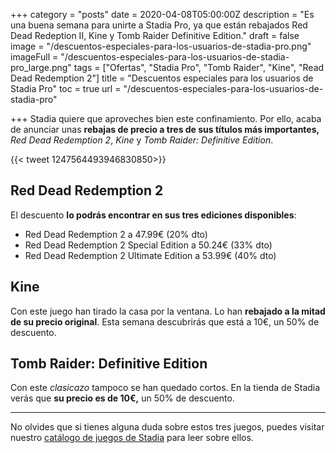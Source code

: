 +++
category = "posts"
date = 2020-04-08T05:00:00Z
description = "Es una buena semana para unirte a Stadia Pro, ya que están rebajados Red Dead Redeption II, Kine y Tomb Raider Definitive Edition."
draft = false
image = "/descuentos-especiales-para-los-usuarios-de-stadia-pro.png"
imageFull = "/descuentos-especiales-para-los-usuarios-de-stadia-pro_large.png"
tags = ["Ofertas", "Stadia Pro", "Tomb Raider", "Kine", "Read Dead Redemption 2"]
title = "Descuentos especiales para los usuarios de Stadia Pro"
toc = true
url = "/descuentos-especiales-para-los-usuarios-de-stadia-pro"

+++
Stadia quiere que aproveches bien este confinamiento. Por ello, acaba de anunciar unas **rebajas de precio a tres de sus títulos más importantes,** _Red Dead Redemption 2_, _Kine_ y _Tomb Raider: Definitive Edition_.

<div class="u-twitter">
  {{< tweet 1247564493946830850>}}
</div>

## Red Dead Redemption 2

El descuento **lo podrás encontrar en sus tres ediciones disponibles**:

* Red Dead Redemption 2 a 47.99€ (20% dto)
* Red Dead Redemption 2 Special Edition a 50.24€ (33% dto)
* Red Dead Redemption 2 Ultimate Edition a 53.99€ (40% dto)

## Kine

Con este juego han tirado la casa por la ventana. Lo han **rebajado a la mitad de su precio original**. Esta semana descubrirás que está a 10€, un 50% de descuento.

## Tomb Raider: Definitive Edition

Con este _clasicazo_ tampoco se han quedado cortos. En la tienda de Stadia verás que **su precio es de 10€,** un 50% de descuento.

***

No olvides que si tienes alguna duda sobre estos tres juegos, puedes visitar nuestro <a class="u-anchor" href="https://www.stadianeros.com/catalogo-de-juegos/">catálogo de juegos de Stadia</a> para leer sobre ellos.